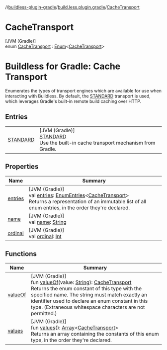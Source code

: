 //[buildless-plugin-gradle](../../../index.md)/[build.less.plugin.gradle](../index.md)/[CacheTransport](index.md)

# CacheTransport

[JVM (Gradle)]\
enum [CacheTransport](index.md) : [Enum](https://kotlinlang.org/api/latest/jvm/stdlib/kotlin/-enum/index.html)&lt;[CacheTransport](index.md)&gt; 

# Buildless for Gradle: Cache Transport

Enumerates the types of transport engines which are available for use when interacting with Buildless. By default, the [STANDARD](-s-t-a-n-d-a-r-d/index.md) transport is used, which leverages Gradle's built-in remote build caching over HTTP.

## Entries

| | |
|---|---|
| [STANDARD](-s-t-a-n-d-a-r-d/index.md) | [JVM (Gradle)]<br>[STANDARD](-s-t-a-n-d-a-r-d/index.md)<br>Use the built-in cache transport mechanism from Gradle. |

## Properties

| Name | Summary |
|---|---|
| [entries](entries.md) | [JVM (Gradle)]<br>val [entries](entries.md): [EnumEntries](https://kotlinlang.org/api/latest/jvm/stdlib/kotlin.enums/-enum-entries/index.html)&lt;[CacheTransport](index.md)&gt;<br>Returns a representation of an immutable list of all enum entries, in the order they're declared. |
| [name](-s-t-a-n-d-a-r-d/index.md#-372974862%2FProperties%2F73423754) | [JVM (Gradle)]<br>val [name](-s-t-a-n-d-a-r-d/index.md#-372974862%2FProperties%2F73423754): [String](https://kotlinlang.org/api/latest/jvm/stdlib/kotlin/-string/index.html) |
| [ordinal](-s-t-a-n-d-a-r-d/index.md#-739389684%2FProperties%2F73423754) | [JVM (Gradle)]<br>val [ordinal](-s-t-a-n-d-a-r-d/index.md#-739389684%2FProperties%2F73423754): [Int](https://kotlinlang.org/api/latest/jvm/stdlib/kotlin/-int/index.html) |

## Functions

| Name | Summary |
|---|---|
| [valueOf](value-of.md) | [JVM (Gradle)]<br>fun [valueOf](value-of.md)(value: [String](https://kotlinlang.org/api/latest/jvm/stdlib/kotlin/-string/index.html)): [CacheTransport](index.md)<br>Returns the enum constant of this type with the specified name. The string must match exactly an identifier used to declare an enum constant in this type. (Extraneous whitespace characters are not permitted.) |
| [values](values.md) | [JVM (Gradle)]<br>fun [values](values.md)(): [Array](https://kotlinlang.org/api/latest/jvm/stdlib/kotlin/-array/index.html)&lt;[CacheTransport](index.md)&gt;<br>Returns an array containing the constants of this enum type, in the order they're declared. |
